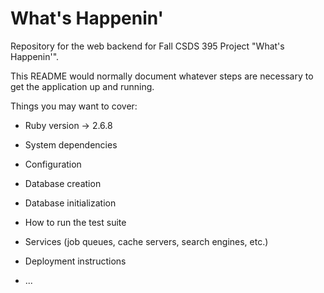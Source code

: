 # What's Happenin'

Repository for the web backend for Fall CSDS 395 Project "What's Happenin'".

This README would normally document whatever steps are necessary to get the
application up and running.

Things you may want to cover:

* Ruby version -> 2.6.8

* System dependencies

* Configuration

* Database creation

* Database initialization

* How to run the test suite

* Services (job queues, cache servers, search engines, etc.)

* Deployment instructions

* ...
